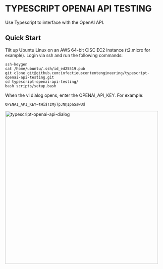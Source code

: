 # TYPESCRIPT OPENAI API TESTING

Use Typescript to interface with the OpenAI API.

## Quick Start

Tilt up Ubuntu Linux on an AWS 64-bit CISC EC2 Instance (t2.micro for example). Login via ssh and run the following commands:

```
ssh-keygen
cat /home/ubuntu/.ssh/id_ed25519.pub
git clone git@github.com:infectiouscontentengineering/typescript-openai-api-testing.git
cd typescript-openai-api-testing/
bash scripts/setup.bash
```

When the vi dialog opens, enter the OPENAI_API_KEY. For example:

```OPENAI_API_KEY=tHi$!zMy)p3N@IpaSswUd```

<img width="493" alt="typescript-openai-api-dialog" src="https://github.com/infectiouscontentengineering/typescript-openai-api-testing/assets/172711211/550333b4-0dad-49ef-88aa-8bc028c1ce6d">
